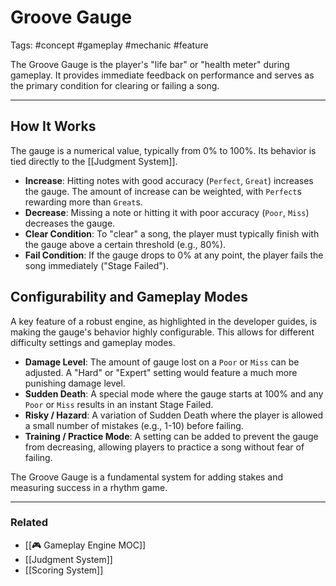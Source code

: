 # Groove Gauge

Tags: #concept #gameplay #mechanic #feature

The Groove Gauge is the player's "life bar" or "health meter" during gameplay. It provides immediate feedback on performance and serves as the primary condition for clearing or failing a song.

---

## How It Works

The gauge is a numerical value, typically from 0% to 100%. Its behavior is tied directly to the [[Judgment System]].

*   **Increase**: Hitting notes with good accuracy (`Perfect`, `Great`) increases the gauge. The amount of increase can be weighted, with `Perfect`s rewarding more than `Great`s.
*   **Decrease**: Missing a note or hitting it with poor accuracy (`Poor`, `Miss`) decreases the gauge.
*   **Clear Condition**: To "clear" a song, the player must typically finish with the gauge above a certain threshold (e.g., 80%).
*   **Fail Condition**: If the gauge drops to 0% at any point, the player fails the song immediately ("Stage Failed").

## Configurability and Gameplay Modes

A key feature of a robust engine, as highlighted in the developer guides, is making the gauge's behavior highly configurable. This allows for different difficulty settings and gameplay modes.

*   **Damage Level**: The amount of gauge lost on a `Poor` or `Miss` can be adjusted. A "Hard" or "Expert" setting would feature a much more punishing damage level.
*   **Sudden Death**: A special mode where the gauge starts at 100% and any `Poor` or `Miss` results in an instant Stage Failed.
*   **Risky / Hazard**: A variation of Sudden Death where the player is allowed a small number of mistakes (e.g., 1-10) before failing.
*   **Training / Practice Mode**: A setting can be added to prevent the gauge from decreasing, allowing players to practice a song without fear of failing.

The Groove Gauge is a fundamental system for adding stakes and measuring success in a rhythm game.

---

### Related

*   [[🎮 Gameplay Engine MOC]]
*   [[Judgment System]]
*   [[Scoring System]] 